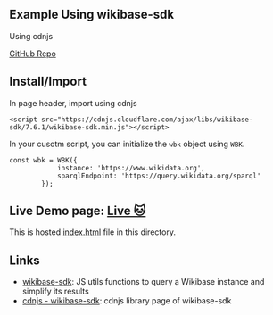 ## Example Using wikibase-sdk
Using cdnjs

[GitHub Repo](https://github.com/maxlath/wikibase-sdk)

## Install/Import

In page header, import using cdnjs
```
<script src="https://cdnjs.cloudflare.com/ajax/libs/wikibase-sdk/7.6.1/wikibase-sdk.min.js"></script>
```

In your cusotm script, you can initialize the `wbk` object using `WBK`.
```
const wbk = WBK({
            instance: 'https://www.wikidata.org',
            sparqlEndpoint: 'https://query.wikidata.org/sparql'
        });
```

## Live Demo page: [Live 🐱](https://karx.github.io/Wikidata/wikibase-sdk-example)
This is hosted [index.html](./index.html) file in this directory.


## Links
* [wikibase-sdk](https://github.com/maxlath/wikibase-sdk): JS utils functions to query a Wikibase instance and simplify its results
* [cdnjs - wikibase-sdk](https://cdnjs.com/libraries/wikibase-sdk): cdnjs library page of wikibase-sdk


